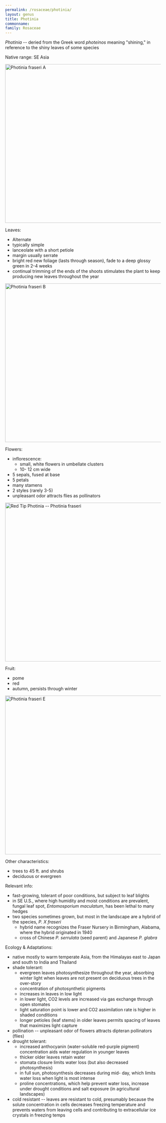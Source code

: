 ```yaml
---
permalink: /rosaceae/photinia/
layout: genus
title: Photinia
commonname:
family: Rosaceae
---
```


*Photinia* -- deried from the Greek word *photeinos* meaning "shining," in reference to the shiny leaves of some species

Native range: SE Asia

<a title="Wouter Hagens / Public domain" href="https://commons.wikimedia.org/wiki/File:Photinia_fraseri_A.jpg"><img width="512" alt="Photinia fraseri A" src="https://upload.wikimedia.org/wikipedia/commons/thumb/1/18/Photinia_fraseri_A.jpg/512px-Photinia_fraseri_A.jpg"></a>

Leaves:
  - Alternate
  - typically simple
  - lanceolate with a short petiole
  - margin usually serrate
  - bright red new foliage (lasts through season), fade to a deep glossy green in 2-4 weeks
  - continual trimming of the ends of the shoots stimulates the plant to keep producing new leaves throughout the year

<a title="Wouter Hagens / Public domain" href="https://commons.wikimedia.org/wiki/File:Photinia_fraseri_B.JPG"><img width="512" alt="Photinia fraseri B" src="https://upload.wikimedia.org/wikipedia/commons/thumb/8/8e/Photinia_fraseri_B.JPG/512px-Photinia_fraseri_B.JPG"></a>

Flowers:
  - inflorescence:
    - small, white flowers in umbellate clusters
    - 10- 12 cm wide
  - 5 sepals, fused at base
  - 5 petals
  - many stamens
  - 2 styles (rarely 3-5)
  - unpleasant odor attracts flies as pollinators

<a title="Jim Evans / CC BY-SA (https://creativecommons.org/licenses/by-sa/4.0)" href="https://commons.wikimedia.org/wiki/File:Red_Tip_Photinia_--_Photinia_fraseri.jpg"><img width="512" alt="Red Tip Photinia -- Photinia fraseri" src="https://upload.wikimedia.org/wikipedia/commons/thumb/3/37/Red_Tip_Photinia_--_Photinia_fraseri.jpg/512px-Red_Tip_Photinia_--_Photinia_fraseri.jpg"></a>

Fruit:
  - pome
  - red
  - autumn, persists through winter

<a title="Wouter Hagens / Public domain" href="https://commons.wikimedia.org/wiki/File:Photinia_fraseri_E.jpg"><img width="512" alt="Photinia fraseri E" src="https://upload.wikimedia.org/wikipedia/commons/thumb/d/d0/Photinia_fraseri_E.jpg/512px-Photinia_fraseri_E.jpg"></a>

Other characteristics:
  - trees to 45 ft. and shrubs
  - deciduous or evergreen

Relevant info:
  - fast-growing, tolerant of poor conditions, but subject to leaf blights
  - in SE U.S., where high humidity and moist conditions are prevalent, fungal leaf spot, *Entomosporium maculatum*, has been lethal to many hedges
  - two species sometimes grown, but most in the landscape are a hybrid of the species, *P. X fraseri*
    - hybrid name recognizes the Fraser Nursery in Birmingham, Alabama, where the hybrid originated in 1940
    - cross of Chinese *P. serrulata* (seed parent) and Japanese *P. glabra*

Ecology & Adaptations:
  - native mostly to warm temperate Asia, from the Himalayas east to Japan and south to India and Thailand
  - shade tolerant:
    - evergreen leaves photosynthesize throughout the year, absorbing winter light when leaves are not present on deciduous trees in the over-story
    - concentration of photosynthetic pigments
    - increases in leaves in low light
    - in lower light, CO2 levels are increased via gas exchange through open stomates
    - light saturation point is lower and CO2 assimilation rate is higher in shaded conditions
    - longer petioles (leaf stems) in older leaves permits spacing of leaves that maximizes light capture
  - pollination -- unpleasant odor of flowers attracts dipteran pollinators (flies)
  - drought tolerant:
    - increased anthocyanin (water-soluble red-purple pigment) concentration aids water regulation in younger leaves
    - thicker older leaves retain water
    - stomata closure limits water loss (but also decreased photosynthesis)
    - in full sun, photosynthesis decreases during mid- day, which limits water loss when light is most intense
    - proline concentrations, which help prevent water loss, increase under drought conditions and salt exposure (in agricultural landscapes)
  - cold resistant -- leaves are resistant to cold, presumably because the solute concentration in cells decreases freezing temperature and prevents waters from leaving cells and contributing to extracellular ice crystals in freezing temps
